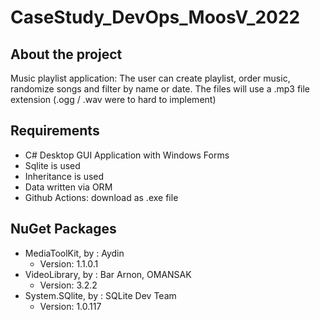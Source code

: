 # CaseStudy_DevOps_MoosV_2022
<!-- About the project -->
About the project
-----------------
Music playlist application:
The user can create playlist, order music, randomize songs and filter by name or date.
The files will use a .mp3 file extension (.ogg / .wav were to hard to implement)

<!-- Requirements -->
Requirements
-----------------
- C# Desktop GUI Application with Windows Forms
- Sqlite is used
- Inheritance is used
- Data written via ORM
- Github Actions: download as .exe file

<!-- NuGet Packages Used -->
NuGet Packages
-----------------
- MediaToolKit, by : Aydin
  - Version: 1.1.0.1
- VideoLibrary, by : Bar Arnon, OMANSAK
  - Version: 3.2.2
- System.SQlite, by : SQLite Dev Team
  - Version: 1.0.117